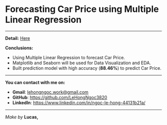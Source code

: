 
# Forecasting Car Price using Multiple Linear Regression
-------

**Detail:** [Here](https://github.com/LeHongNgoc3820/Project_Car_Price_Prediction/blob/main/Forecasting%20Car%20Price%20using%20Multiple%20Linear%20Regression.ipynb)

**Conclusions:**

+ Using Multiple Linear Regression to forecast Car Price.
+ Matplotlib and Seaborn will be used for Data Visualization and EDA.
+ Built prediction model with high accuracy (**88.46%**) to predict Car Price.

______
**You can contact with me on:**

+ **Gmail**: lehongngoc.work@gmail.com
+ **GitHub**: https://github.com/LeHongNgoc3820
+ **Linkedln**: https://www.linkedin.com/in/ngoc-le-hong-44131b21a/
_______
_Make by_ **Lucas,**

